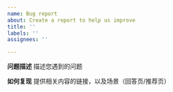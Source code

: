 ```yaml
---
name: Bug report
about: Create a report to help us improve
title: ''
labels: ''
assignees: ''

---
```


<!--提交前，请更新到最新版，仔细阅读使用说明，并且查看已有的 Issue（包括已关闭的那些 Closed issue），以及[脚本托管平台的评论](https://greasyfork.org/zh-CN/scripts/486538/feedback)，看看您的问题是否已经有了解决办法哦-->

**问题描述**
描述您遇到的问题

**如何复现**
提供相关内容的链接，以及场景（回答页/推荐页）
